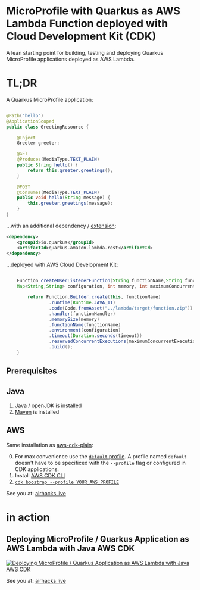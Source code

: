 # MicroProfile with Quarkus as AWS Lambda Function deployed with Cloud Development Kit (CDK)

A lean starting point for building, testing and deploying Quarkus MicroProfile applications deployed as AWS Lambda.

# TL;DR

A Quarkus MicroProfile application:

```java

@Path("hello")
@ApplicationScoped
public class GreetingResource {

    @Inject
    Greeter greeter;

    @GET
    @Produces(MediaType.TEXT_PLAIN)
    public String hello() {
        return this.greeter.greetings();
    }

    @POST
    @Consumes(MediaType.TEXT_PLAIN)
    public void hello(String message) {
        this.greeter.greetings(message);
    }
}
```
...with an additional dependency / [extension](https://quarkus.io/guides/amazon-lambda-http):

```xml
<dependency>
    <groupId>io.quarkus</groupId>
    <artifactId>quarkus-amazon-lambda-rest</artifactId>
</dependency>
```

...deployed with AWS Cloud Development Kit:

```java

    Function createUserListenerFunction(String functionName,String functionHandler, 
    Map<String,String> configuration, int memory, int maximumConcurrentExecution, int timeout) {

        return Function.Builder.create(this, functionName)
                .runtime(Runtime.JAVA_11)
                .code(Code.fromAsset("../lambda/target/function.zip"))
                .handler(functionHandler)
                .memorySize(memory)
                .functionName(functionName)
                .environment(configuration)
                .timeout(Duration.seconds(timeout))
                .reservedConcurrentExecutions(maximumConcurrentExecution)
                .build();
    }
```

## Prerequisites

## Java

1. Java / openJDK is installed
2. [Maven](https://maven.apache.org/) is installed

## AWS 

Same installation as [aws-cdk-plain](https://github.com/AdamBien/aws-cdk-plain):

0. For max convenience use the [`default` profile](https://docs.aws.amazon.com/cli/latest/userguide/cli-configure-profiles.html). A profile named `default` doesn't have to be specificed with the `--profile` flag or configured in CDK applications.
1. Install [AWS CDK CLI](https://docs.aws.amazon.com/cdk/latest/guide/getting_started.html)
2. [`cdk boostrap --profile YOUR_AWS_PROFILE`](https://docs.aws.amazon.com/cdk/latest/guide/bootstrapping.html)

See you at: [airhacks.live](https://airhacks.live)

# in action

## Deploying MicroProfile / Quarkus Application as AWS Lambda with Java AWS CDK

[![Deploying MicroProfile / Quarkus Application as AWS Lambda with Java AWS CDK](https://i.ytimg.com/vi/NA0WjIgp4CQ/mqdefault.jpg)](https://www.youtube.com/embed/NA0WjIgp4CQ?rel=0)

See you at: [airhacks.live](https://airhacks.live)
